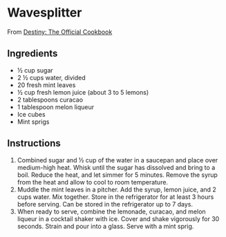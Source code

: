 # Wavesplitter

From [Destiny: The Official Cookbook](https://bungiestore.com/destiny-the-official-cookbook)

## Ingredients
- ½ cup sugar
- 2 ½ cups water, divided
- 20 fresh mint leaves
- ½ cup fresh lemon juice (about 3 to 5 lemons)
- 2 tablespoons curacao
- 1 tablespoon melon liqueur
- Ice cubes
- Mint sprigs

## Instructions
1. Combined sugar and ½ cup of the water in a saucepan and place over medium-high heat. Whisk until the sugar has dissolved and bring to a boil. Reduce the heat, and let simmer for 5 minutes. Remove the syrup  from the heat and allow to cool to room temperature.
2. Muddle the mint leaves in a pitcher. Add the syrup, lemon juice, and 2 cups water. Mix together. Store in the refrigerator for at least 3 hours before serving. Can be stored in the refrigerator up to 7 days.
3. When ready to serve, combine the lemonade, curacao, and melon liqueur in a cocktail shaker with ice. Cover and shake vigorously for 30 seconds. Strain and pour into a glass. Serve with a mint sprig.
